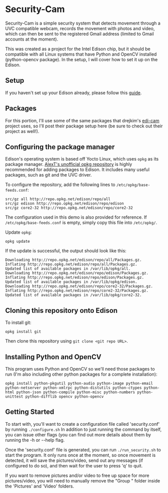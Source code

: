 # Security-Cam

Security-Cam is a simple security system that detects movement through a UVC compatible webcam, records the movement
with photos and video, which can then be sent to the registered Gmail address (limited to Gmail accounts at the moment). 

This was created as a project for the Intel Edison chip, but it should 
be compatible with all Linux systems that have Python and OpenCV 
installed (python-opencv package). In the setup, I will cover how to set 
it up on the Edison.

## Setup
If you haven't set up your Edison already, please follow this [guide](https://software.intel.com/en-us/iot/getting-started).

## Packages

For this portion, I'll use some of the same packages that drejkim's [edi-cam](https://github.com/drejkim/edi-cam) project uses,
so I'll post their package setup here (be sure to check out their project as well!).

## Configuring the package manager

Edison's operating system is based off Yocto Linux, which uses `opkg` as its package manager. [AlexT's unofficial opkg repository](http://alextgalileo.altervista.org/edison-package-repo-configuration-instructions.html) is highly recommended for adding packages to Edison. It includes many useful packages, such as git and the UVC driver.

To configure the repository, add the following lines to `/etc/opkg/base-feeds.conf`:

    src/gz all http://repo.opkg.net/edison/repo/all
    src/gz edison http://repo.opkg.net/edison/repo/edison
    src/gz core2-32 http://repo.opkg.net/edison/repo/core2-32

The configuration used in this demo is also provided for reference. If `/etc/opkg/base-feeds.conf` is empty, simply copy this file into `/etc/opkg/`.

Update `opkg`:

    opkg update

If the update is successful, the output should look like this:

    Downloading http://repo.opkg.net/edison/repo/all/Packages.gz.
    Inflating http://repo.opkg.net/edison/repo/all/Packages.gz.
    Updated list of available packages in /var/lib/opkg/all.
    Downloading http://repo.opkg.net/edison/repo/edison/Packages.gz.
    Inflating http://repo.opkg.net/edison/repo/edison/Packages.gz.
    Updated list of available packages in /var/lib/opkg/edison.
    Downloading http://repo.opkg.net/edison/repo/core2-32/Packages.gz.
    Inflating http://repo.opkg.net/edison/repo/core2-32/Packages.gz.
    Updated list of available packages in /var/lib/opkg/core2-32.

## Cloning this repository onto Edison

To install git:

    opkg install git

Then clone this repository using `git clone <git repo URL>`.

## Installing Python and OpenCV

This program uses Python and OpenCV so we'll need those packages to run (I'm also including other 
python packages for a complete installation):

    opkg install python-pkgutil python-audio python-image python-email python-netserver python-xmlrpc python-distutils python-ctypes python-html python-json python-compile python-misc python-numbers python-unittest python-difflib opencv python-opencv

## Getting Started

To start with, you'll want to create a configuration file called 'security.conf' by running `./configure.sh`
In addition to just running the command by itself, you can issue other flags (you can find out more
details about them by running the -h or --help flag.

Once the 'security.conf' file is generated, you can run `./run_security.sh` to start the program.
It only runs once at the moment, so once movement is detected, it will save the pictures/video, send out any 
messages (if configured to do so), and then wait for the user to press 'q' to quit.

If you want to remove pictures and/or video to free up space for more pictures/video, you will need to manually remove the "Group <Number>" folder inside the 'Pictures' and 'Video' folders.
